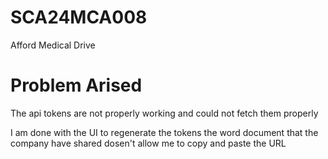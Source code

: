 # SCA24MCA008
Afford Medical Drive
# Problem Arised 

The api tokens are not properly working and could not fetch them properly 

I am done with the UI to regenerate the tokens the word document that the company have shared dosen't allow me to copy and paste the URL